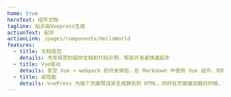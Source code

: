 ```yaml
---
home: true
heroText: 组件文档
tagline: 站点由Vuepress生成
actionText: 起步
actionLink: /pages/components/HelloWorld
features:
  - title: 文档规范
    details: 书写规范的组件文档和代码示例，帮助开发者快速起步
  - title: Vue驱动
    details: 享受 Vue + webpack 的开发体验，在 Markdown 中使用 Vue 组件，同时可以使用 Vue 来开发自定义主题。
  - title: 高性能
    details: VuePress 为每个页面预渲染生成静态的 HTML，同时在页面被加载的时候，将作为 SPA 运行。
---
```


